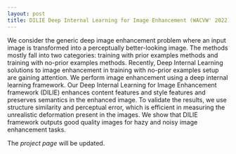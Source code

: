 ```yaml
---
layout: post
title: DILIE Deep Internal Learning for Image Enhancement (WACVW' 2022)
---
```


We consider the generic deep image enhancement problem where an input image is transformed into a perceptually better-looking image. The methods mostly fall into two categories: training with prior examples methods and training with no-prior examples methods. Recently, Deep Internal Learning solutions to image enhancement in training with no-prior examples setup are gaining attention. We perform image enhancement using a deep internal learning framework. Our Deep Internal Learning for Image Enhancement framework (DILIE) enhances content features and style features and preserves semantics in the enhanced image. To validate the results, we use structure similarity and perceptual error, which is efficient in measuring the unrealistic deformation present in the images. We show that DILIE framework outputs good quality images for hazy and noisy image enhancement tasks.

The *project page* will be updated.
